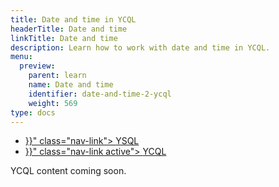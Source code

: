 ```yaml
---
title: Date and time in YCQL
headerTitle: Date and time
linkTitle: Date and time
description: Learn how to work with date and time in YCQL.
menu:
  preview:
    parent: learn
    name: Date and time
    identifier: date-and-time-2-ycql
    weight: 569
type: docs
---
```


<ul class="nav nav-tabs-alt nav-tabs-yb">

  <li >
    <a href="{{< relref "./date-and-time-ysql.md" >}}" class="nav-link">
      <i class="icon-postgres" aria-hidden="true"></i>
      YSQL
    </a>
  </li>

  <li >
    <a href="{{< relref "./date-and-time-ysql.md" >}}" class="nav-link active">
      <i class="icon-cassandra" aria-hidden="true"></i>
      YCQL
    </a>
  </li>

</ul>

YCQL content coming soon.
